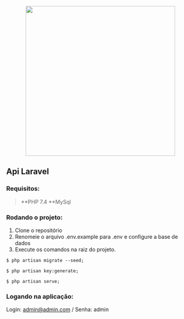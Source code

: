 <p align="center"><a href="https://laravel.com" target="_blank"><img src="https://raw.githubusercontent.com/laravel/art/master/logo-lockup/5%20SVG/2%20CMYK/1%20Full%20Color/laravel-logolockup-cmyk-red.svg" width="400"></a></p>

## Api Laravel

### Requisitos:
> **PHP 7.4  **MySql

### Rodando o projeto:
1. Clone o repositório
2. Renomeie o arquivo .env.example para .env e configure a base de dados
3. Execute os comandos na raiz do projeto.
   
`$ php artisan migrate --seed;`

`$ php artisan key:generate;`

`$ php artisan serve;`

### Logando na aplicação:
Login: admin@admin.com / Senha: admin
